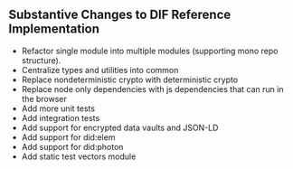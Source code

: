 ## Substantive Changes to DIF Reference Implementation

- Refactor single module into multiple modules (supporting mono repo structure).
- Centralize types and utilities into common
- Replace nondeterministic crypto with deterministic crypto
- Replace node only dependencies with js dependencies that can run in the browser
- Add more unit tests
- Add integration tests
- Add support for encrypted data vaults and JSON-LD
- Add support for did:elem
- Add support for did:photon
- Add static test vectors module

